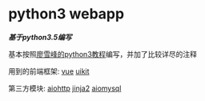 # python3 webapp

***基于python3.5编写***

基本按照[廖雪峰的python3教程](http://www.liaoxuefeng.com/wiki/0014316089557264a6b348958f449949df42a6d3a2e542c000/001432170876125c96f6cc10717484baea0c6da9bee2be4000)编写，并加了比较详尽的注释

用到的前端框架:
    [vue](https://vuejs.org.cn/)
    [uikit](http://getuikit.com/index.html)


第三方模块:
    [aiohttp](http://aiohttp.readthedocs.io/en/stable/index.html)
    [jinja2](http://jinja.pocoo.org/docs/dev/)
    [aiomysql](http://aiomysql.readthedocs.io/en/latest/)

